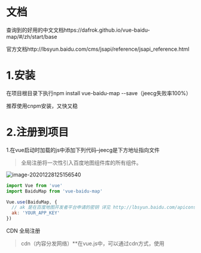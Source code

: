 # 文档

查询到的好用的中文文档https://dafrok.github.io/vue-baidu-map/#/zh/start/base

官方文档http://lbsyun.baidu.com/cms/jsapi/reference/jsapi_reference.html

# 1.安装

在项目根目录下执行npm install vue-baidu-map --save（jeecg失败率100%）

推荐使用cnpm安装，又快又稳

# 2.注册到项目

1.在vue启动时加载的js中添加下列代码–jeecg是下方地址指向文件

>全局注册将一次性引入百度地图组件库的所有组件。

![image-20201228125156540](E:%5Cmd%5C%E5%9B%BE%E7%89%87%5Cimage-20201228125156540.png)

```javascript
import Vue from 'vue'
import BaiduMap from 'vue-baidu-map'

Vue.use(BaiduMap, {
  // ak 是在百度地图开发者平台申请的密钥 详见 http://lbsyun.baidu.com/apiconsole/key */
  ak: 'YOUR_APP_KEY'
})
```

CDN 全局注册

>cdn（内容分发网络）**在vue.js中，可以通过cdn方式，使用<script>标签来将vue.js文件引入HTML中。**以下推荐国外比较稳定的两个 CDN，国内还没发现哪一家比较好，目前还是建议下载到本地。
>
>CDN的全称是Content Delivery  Network，即内容分发网络。CDN是构建在现有网络基础之上的智能虚拟网络，依靠部署在各地的边缘服务器，通过中心平台的负载均衡、内容分发、调度等功能模块，使用户就近获取所需内容，降低网络拥塞，提高用户访问响应速度和命中率。CDN的关键技术主要有内容存储和分发技术。

```html
<script>
Vue.use(VueBaiduMap.default, {
  ak: 'YOUR_APP_KEY'
})
</script>
```

2.局部注册

>如果有按需引入组件的需要，可以选择局部注册百度地图组件，这将减少工程打包后的容量尺寸。局部注册的 `BaiduMap` 组件**必须**声明 `ak` 属性。 所有的独立组件均存放在 `vue-baidu-map/components` 文件夹下，按需引用即可。 由于未编译的 ES 模块不能在大多数浏览器中直接运行，如果引入组件时发生运行时错误，请检查 webpack 的 loader 配置，确认 `include` 和 `exclude` 选项命中了组件库。

```html
<template>
  <baidu-map class="bm-view" ak="YOUR_APP_KEY">
  </baidu-map>
</template>

<script>
import BaiduMap from 'vue-baidu-map/components/map/Map.vue'
export default {
  components: {
    BaiduMap
  }
}
</script>

<style>
.bm-view {
  width: 100%;
  height: 300px;
}
</style>
```

# Hello world!

```html
<template>
  <baidu-map class="map" center="北京"></baidu-map>
</template>
<style>
.map {
  width: 100%;
  height: 400px;
}
</style>
```